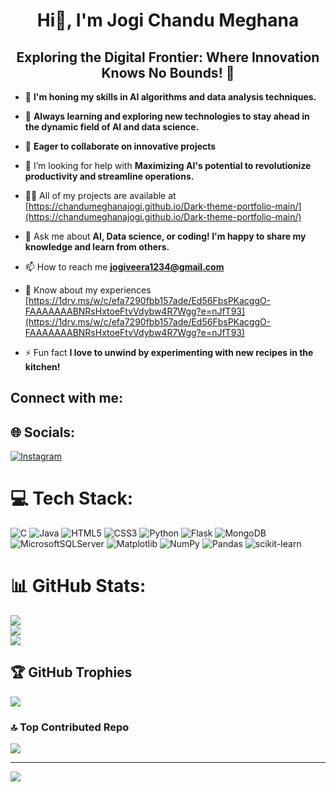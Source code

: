 <h1 align="center">Hi👋, I'm Jogi Chandu Meghana</h1>
<h2 align="center">Exploring the Digital Frontier: Where Innovation Knows No Bounds! 🚀</h2>


- 🔭  **I'm honing my skills in AI algorithms and data analysis techniques.**

- 🌱 **Always learning and exploring new technologies to stay ahead in the dynamic field of AI and data science.**

- 👯  **Eager to collaborate on innovative projects**

- 🤝 I’m looking for help with **Maximizing AI's potential to revolutionize productivity and streamline operations.**

- 👨‍💻 All of my projects are available at [https://chandumeghanajogi.github.io/Dark-theme-portfolio-main/](https://chandumeghanajogi.github.io/Dark-theme-portfolio-main/)

- 💬 Ask me about **AI, Data science, or coding! I'm happy to share my knowledge and learn from others.**

- 📫 How to reach me **jogiveera1234@gmail.com**

- 📄 Know about my experiences [https://1drv.ms/w/c/efa7290fbb157ade/Ed56FbsPKacggO-FAAAAAAABNRsHxtoeFtvVdybw4R7Wgg?e=nJfT93](https://1drv.ms/w/c/efa7290fbb157ade/Ed56FbsPKacggO-FAAAAAAABNRsHxtoeFtvVdybw4R7Wgg?e=nJfT93)

- ⚡ Fun fact **I love to unwind by experimenting with new recipes in the kitchen!**

<h2 align="left">Connect with me:</h2>
<p align="left">



## 🌐 Socials:
[![Instagram](https://img.shields.io/badge/Instagram-%23E4405F.svg?logo=Instagram&logoColor=white)](https://instagram.com/chandumeghana_jogi)

# 💻 Tech Stack:
![C](https://img.shields.io/badge/c-%2300599C.svg?style=for-the-badge&logo=c&logoColor=white) ![Java](https://img.shields.io/badge/java-%23ED8B00.svg?style=for-the-badge&logo=openjdk&logoColor=white) ![HTML5](https://img.shields.io/badge/html5-%23E34F26.svg?style=for-the-badge&logo=html5&logoColor=white) ![CSS3](https://img.shields.io/badge/css3-%231572B6.svg?style=for-the-badge&logo=css3&logoColor=white) ![Python](https://img.shields.io/badge/python-3670A0?style=for-the-badge&logo=python&logoColor=ffdd54) ![Flask](https://img.shields.io/badge/flask-%23000.svg?style=for-the-badge&logo=flask&logoColor=white) ![MongoDB](https://img.shields.io/badge/MongoDB-%234ea94b.svg?style=for-the-badge&logo=mongodb&logoColor=white) ![MicrosoftSQLServer](https://img.shields.io/badge/Microsoft%20SQL%20Server-CC2927?style=for-the-badge&logo=microsoft%20sql%20server&logoColor=white) ![Matplotlib](https://img.shields.io/badge/Matplotlib-%23ffffff.svg?style=for-the-badge&logo=Matplotlib&logoColor=black) ![NumPy](https://img.shields.io/badge/numpy-%23013243.svg?style=for-the-badge&logo=numpy&logoColor=white) ![Pandas](https://img.shields.io/badge/pandas-%23150458.svg?style=for-the-badge&logo=pandas&logoColor=white) ![scikit-learn](https://img.shields.io/badge/scikit--learn-%23F7931E.svg?style=for-the-badge&logo=scikit-learn&logoColor=white)
# 📊 GitHub Stats:
![](https://github-readme-stats.vercel.app/api?username=Chandumeghanajogi&theme=dark&hide_border=true&include_all_commits=false&count_private=false)<br/>
![](https://github-readme-streak-stats.herokuapp.com/?user=Chandumeghanajogi&theme=dark&hide_border=true)<br/>
![](https://github-readme-stats.vercel.app/api/top-langs/?username=Chandumeghanajogi&theme=dark&hide_border=true&include_all_commits=false&count_private=false&layout=compact)

## 🏆 GitHub Trophies
![](https://github-profile-trophy.vercel.app/?username=Chandumeghanajogi&theme=radical&no-frame=false&no-bg=false&margin-w=4)

### 🔝 Top Contributed Repo
![](https://github-contributor-stats.vercel.app/api?username=Chandumeghanajogi&limit=5&theme=dark&combine_all_yearly_contributions=true)

---
[![](https://visitcount.itsvg.in/api?id=Chandumeghanajogi&icon=2&color=0)](https://visitcount.itsvg.in)

<!-- Proudly created with GPRM ( https://gprm.itsvg.in ) -->


